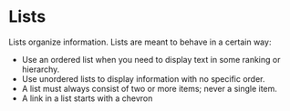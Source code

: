 # Lists

Lists organize information. Lists are meant to behave in a certain way:
* Use an ordered list when you need to display text in some ranking or hierarchy.
* Use unordered lists to display information with no specific order.
* A list must always consist of two or more items; never a single item.
* A link in a list starts with a chevron

